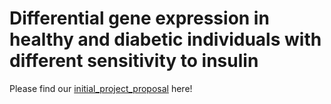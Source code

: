# Differential gene expression in healthy and diabetic individuals with different sensitivity to insulin


Please find our [initial_project_proposal](initial_project_proposal.md) here!